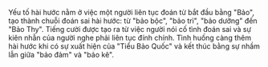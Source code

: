 Yếu tố hài hước nằm ở việc một người liên tục đoán từ bắt đầu bằng "Bảo", tạo thành chuỗi đoán sai hài hước: từ "bảo bộc", "bảo trì", "bảo dưỡng" đến "Bảo Thy". Tiếng cười được tạo ra từ việc người nói cố tình đoán sai và sự kiên nhẫn của người nghe phải liên tục đính chính. Tình huống càng thêm hài hước khi có sự xuất hiện của "Tiểu Bảo Quốc" và kết thúc bằng sự nhầm lẫn giữa "bảo đảm" và "bảo kê".